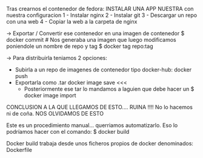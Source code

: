 Tras crearnos el contenedor de fedora: INSTALAR UNA APP NUESTRA con nuestra configuracion
1 - Instalar nginx
2 - Instalar git
3 - Descargar un repo con una web
4 - Copiar la web a la carpeta de nginx

-> Exportar / Convertir ese contenedor en una imagen de contenedor
$ docker commit # Nos generaba una imagen que luego modificamos poniendole un nombre de repo y tag
$ docker tag <ID> repo:tag

-> Para distribuirla teniamos 2 opciones:
- Subirla a un repo de imagenes de contenedor tipo docker-hub: 
    docker push
- Exportarla como .tar
    docker image save <<<
    - Posteriormente ese tar lo mandamos a laguien que debe hacer un $ docker image import

CONCLUSION A LA QUE LLEGAMOS DE ESTO.... RUINA !!!! No lo hacemos ni de coña. NOS OLVIDAMOS DE ESTO

Este es un procedimiento manual... querriamos automatizarlo. Eso lo podríamos hacer con el comando:
$ docker build

Docker build trabaja desde unos ficheros propios de docker denominados: Dockerfile







